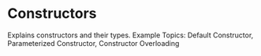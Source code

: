 # Constructors
Explains constructors and their types. Example Topics: Default Constructor, Parameterized Constructor, Constructor Overloading
